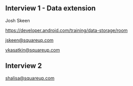 ## Interview 1 - Data extension

Josh Skeen

https://developer.android.com/training/data-storage/room

jskeen@squareup.com

vkasatkin@squareup.com


## Interview 2

shalisa@squareup.com